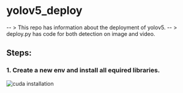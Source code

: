 # yolov5_deploy
-- > This repo has information about the deployment of yolov5.
-- > deploy.py has code for both detection on image and video.
## Steps:
### 1. Create a new env and install all equired libraries.

![cuda installation](https://user-images.githubusercontent.com/50037927/156898675-9bc3650a-c8e5-4d50-8405-b8e6d77da515.png)
